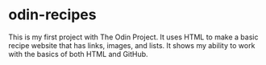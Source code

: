 # odin-recipes
This is my first project with The Odin Project. It uses HTML to make a basic recipe website that has links, images, and lists. It shows my ability to work with the basics of both HTML and GitHub.